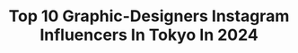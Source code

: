 ---
title: Top 10 Graphic-Designers Instagram Influencers In Tokyo In 2024
description: >-
  Find top graphic-designers Instagram influencers in Tokyo in 2024. Most popular hashtags: #graphicdesign #tokyo #art #japan.
platform: Instagram
hits: 10
text_top: Analyze the most popular Instagram accounts on inBeat.
text_bottom: Our platform has 10 Instagram influencers like this in Tokyo, Japan for you to contact.
profiles:
  - username: "dorimiiiiiii"
    fullname: >-
      M!DOR!
    bio: >-
      Collage Artist ⊷ Graphic Designer ⊷ Art Director Based in TOKYO-JAPAN ✂︎-----midori.0129.roll@gmail.com----- Online Shop☞ @le.mariage.de.chimere
    location: "Japan"
    followers: 11994
    engagement: 464
    commentsToLikes: 0.019922
    id: ckaor0r8bl7un0i78a9hy1k6p
    verified: false
    hashtags: "#collageart, #collageartist, #analogcollage, #artwork"
  - username: "akirakusaka"
    fullname: >-
      日下 明 | Akira Kusaka
    bio: >-
      Illustrator & Graphic designer。絵と音と言葉のユニット「repair」としても活動。﻿ ﻿ My Works → @akirakusaka_official﻿ ﻿ こちらでは、repairの事やお知らせなどを中心に。イラストは全てphotoshopで描いてます。﻿ ﻿
    location: "Japan"
    followers: 49743
    engagement: 334
    commentsToLikes: 0.004243
    id: ck0w2dkw6ntgz0i1927qqhc3l
    verified: false
    hashtags: "#photoshop, #akirakusaka, #moon, #repaircalendar2021"
  - username: "kohyamada"
    fullname: >-
      𝔎𝔬𝔥 𝔜𝔞𝔪𝔞𝔡𝔞
    bio: >-
      Graphic designer//Film directer//adjective effecter //photographer//Our team→SHELFS.co // Osaka→Tokyo JAPAN. ✉️→koh@shelfs.co Draw account : @kohdraw
    location: "Japan"
    followers: 4985
    engagement: 521
    commentsToLikes: 0.014020
    id: ck5pz1ub9yuqm0i11sk3zqvvs
    verified: false
    hashtags: "#shelfsco, #japan, #tokyo, #xgirl"
  - username: "sxdshinobi"
    fullname: >-
      Shino ☔️
    bio: >-
      悪因悪果 03/05/16
    location: "Japan"
    followers: 10494
    engagement: 1557
    commentsToLikes: 0.039836
    id: ck5c4vyln28620i11pfej98r5
    verified: false
    hashtags: "#fairytail, #dbz, #narutoedits, #gfx"
  - username: "chaykov_illustration"
    fullname: >-
      Chaykov / チャイコフ
    bio: >-
      🌳🏢🏢🗼🏢🏢🌳🚶‍♀️🚶‍♂️🏃‍♀️💥🦖 ビルや人でいっぱいの東京を空想多めに描いてます Tokyo landscape illustrations with many people, buildings & imaginary things
    location: "Japan"
    followers: 10832
    engagement: 862
    commentsToLikes: 0.021124
    id: ckaoweujk8mkm0i78y0ctqwql
    verified: false
    hashtags: "#procreateart, #ipaddrawing, #illustrator, #illustration"
  - username: "wakanayamazaki"
    fullname: >-
      Wakana Yamazaki
    bio: >-
      Artist/Illustrator #wakanayamazaki #山崎若菜 ✍️Based in Japan.🇯🇵 contact:📩wakana.yamazaki25@gmail.com
    location: "Japan"
    followers: 43975
    engagement: 136
    commentsToLikes: 0.003614
    id: ck5c7qyu5812t0i11bfu17ze7
    verified: false
    hashtags: "#lalaport, #illustlation, #character, #spaceyui"
  - username: "zipfm77.8"
    fullname: >-
      ZIP-FM
    bio: >-
      名古屋のFMラジオ局ZIP-FMのオフィシャルアカウントです。#zipfm
    location: "Japan"
    followers: 26117
    engagement: 393
    commentsToLikes: 0.006091
    id: ck5c7rje8826z0i11bxfzw8u0
    verified: false
    hashtags: "#genz, #zipfm, #nagoya, #tokyo"
  - username: "chalkboy.me"
    fullname: >-
      CHALKBOY
    bio: >-
      [Free download] CHALKBOY PEACE FONT “The pen is mightier than the sword”. My fountain pen might do it. You too. Peace!
    location: "Japan"
    followers: 49209
    engagement: 334
    commentsToLikes: 0.003052
    id: ck15q1gr10n920i192n06kz45
    verified: false
    hashtags: "#papersky, #chalkart, #whw, #onibuscoffee"
  - username: "kana_actress"
    fullname: >-
      平川かなえ
    bio: >-
      自慢はお尻です🍑🍑　　　　　　　　______________________________________ 🍭SEXY and POP 🍭gravure 🍭model 個撮は基本受けてないから撮影会きてね✨ お仕事はDMでご相談ください。 ↓次回展示「秋葉人」2/19-22 ↓予約待ってます
    location: "Japan"
    followers: 8986
    engagement: 467
    commentsToLikes: 0.014253
    id: ckap9e29rsab50i78i6v3f0y1
    verified: false
    hashtags: "#portrait, #gravure, #asian, #sexy"
  - username: "j.ustcoffee"
    fullname: >-
      ann 🌸
    bio: >-
      🎀 tech, desk, and gaming 💌 dm/email for collabs 🛍️ channel and desk links below ↓
    location: "Japan"
    followers: 78831
    engagement: 1
    commentsToLikes: 0.000000
    id: clnryd9ibelh20j08m7tf9pk9
    verified: false
    hashtags: "#tech, #deskinspo, #cozy, #cute"
---